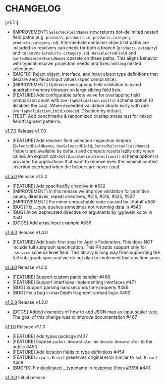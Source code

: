 # CHANGELOG

[v1.7.1]

* [IMPROVEMENT] `SelectedFieldNames` now returns dot-delimited nested field paths (e.g. `products`, `products.id`, `products.category`, `products.category.id`). Intermediate container object/list paths are included so resolvers can check for both a branch (`products.category`) and its leaves (`products.category.id`). `HasSelectedField` and `SortedSelectedFieldNames` operate on these paths. This aligns behavior with typical resolver projection needs and fixes missing nested selections.
* [BUGFIX] Reject object, interface, and input object type definitions that declare zero fields/input values (spec compliance).
* [IMPROVEMENT] Optimize overlapping field validation to avoid quadratic memory blowups on large sibling field lists.
* [FEATURE] Add configurable safety valve for overlapping field comparison count with `OverlapValidationLimit(n)` schema option (0 disables the cap). When exceeded validation aborts early with rule `OverlapValidationLimitExceeded`. Disabled by default.
* [TEST] Add benchmarks & randomized overlap stress test for mixed field/fragment patterns.

[v1.7.0](https://github.com/graph-gophers/graphql-go/releases/tag/v1.7.0) Release v1.7.0

* [FEATURE] Add resolver field selection inspection helpers (`SelectedFieldNames`, `HasSelectedField`, `SortedSelectedFieldNames`). Helpers are available by default and compute results lazily only when called. An explicit opt-out (`DisableFieldSelections()` schema option) is provided for applications that want to remove even the minimal context insertion overhead when the helpers are never used.

[v1.5.0](https://github.com/graph-gophers/graphql-go/releases/tag/v1.5.0) Release v1.5.0

* [FEATURE] Add specifiedBy directive in #532
* [IMPROVEMENT] In this release we improve validation for primitive values, directives, repeat directives, #515, #516, #525, #527
* [IMPROVEMENT] Fix minor unreachable code caused by t.Fatalf #530
* [BUG] Fix __type queries sometimes not returning data in #540
* [BUG] Allow deprecated directive on arguments by @pavelnikolov in #541
* [DOCS] Add array input example #536

[v1.4.0](https://github.com/graph-gophers/graphql-go/releases/tag/v1.4.0) Release v1.4.0

* [FEATURE] Add basic first step for Apollo Federation. This does NOT include full subgraph specification. This PR adds support only for `_service` schema level field. This library is long way from supporting the full sub-graph spec and we do not plan to implement that any time soon.

[v1.3.0](https://github.com/graph-gophers/graphql-go/releases/tag/v1.3.0) Release v1.3.0

* [FEATURE] Support custom panic handler #468
* [FEATURE] Support interfaces implementing interfaces #471
* [BUG] Support parsing nanoseconds time properly #486
* [BUG] Fix a bug in maxDepth fragment spread logic #492

[v1.2.0](https://github.com/graph-gophers/graphql-go/releases/tag/v1.2.0) Release v1.2.0

* [DOCS] Added examples of how to add JSON map as input scalar type. The goal of this change was to improve documentation #467

[v1.1.0](https://github.com/graph-gophers/graphql-go/releases/tag/v1.1.0) Release v1.1.0

* [FEATURE] Add types package #437
* [FEATURE] Expose `packer.Unmarshaler` as `decode.Unmarshaler` to the public #450
* [FEATURE] Add location fields to type definitions #454
* [FEATURE] `errors.Errorf` preserves original error similar to `fmt.Errorf` #456
* [BUGFIX] Fix duplicated __typename in response (fixes #369) #443

[v1.0.0](https://github.com/graph-gophers/graphql-go/releases/tag/v1.0.0) Initial release
